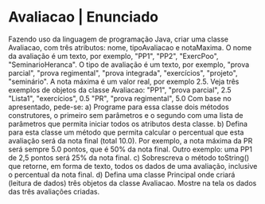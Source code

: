 # Avaliacao | Enunciado
Fazendo uso da linguagem de programação Java, criar uma classe Avaliacao, com três atributos:
nome, tipoAvaliacao e notaMaxima. O nome da avaliação é um texto, por exemplo, "PP1",
"PP2", "ExercPoo", "SeminarioHeranca". O tipo de avaliação é um texto, por exemplo, "prova
parcial", "prova regimental", "prova integrada", "exercícios", "projeto",
"seminário". A nota máxima é um valor real, por exemplo 2.5. Veja três exemplos de objetos da
classe Avaliacao:
"PP1", "prova parcial", 2.5
"Lista1", "exercícios", 0.5
"PR", "prova regimental", 5.0
Com base no apresentado, pede-se:
a) Programe para essa classe dois métodos construtores, o primeiro sem parâmetros e o segundo
com uma lista de parâmetros que permita iniciar todos os atributos desta classe.
b) Defina para esta classe um método que permita calcular o percentual que esta avaliação será da
nota final (total 10.0). Por exemplo, a nota máxima da PR será sempre 5.0 pontos, que é 50%
da nota final. Outro exemplo: uma PP1 de 2,5 pontos será 25% da nota final.
c) Sobrescreva o método toString() que retorne, em forma de texto, todos os dados de uma
avaliação, inclusive o percentual da nota final.
d) Defina uma classe Principal onde criará (leitura de dados) três objetos da classe Avaliacao.
Mostre na tela os dados das três avaliações criadas.
